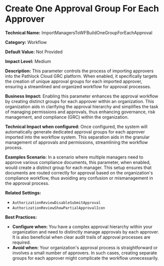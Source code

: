 # Create One Approval Group For Each Approver

**Technical Name:** ImportManagersToWFBuildOneGroupForEachApproval

**Category:** Workflow

**Default Value:** Not Provided

**Impact Level:** Medium

**Description:** This parameter controls the process of importing approvers into the Pathlock Cloud GRC platform. When enabled, it specifically targets the creation of unique approval groups for each imported approver, ensuring a streamlined and organized workflow for approval processes.

**Business Impact:** Enabling this parameter enhances the approval workflow by creating distinct groups for each approver within an organization. This organization aids in clarifying the approval hierarchy and simplifies the task of managing permissions and approvals, thus enhancing governance, risk management, and compliance (GRC) within the organization.

**Technical Impact when configured:** Once configured, the system will automatically generate dedicated approval groups for each approver imported into the workflow system. This separation aids in the granular management of approvals and permissions, streamlining the workflow process.

**Examples Scenario:** In a scenario where multiple managers need to approve various compliance documents, this parameter, when enabled, would create a distinct group for each manager. This setup ensures that documents are routed correctly for approval based on the organization's compliance workflow, thus avoiding any confusion or mismanagement in the approval process.

**Related Settings:** 

- `AuthorizationReviewDisableSubmitApproval`
- `AuthorizationReviewShowPartialApprovalIcon`

**Best Practices:** 

- **Configure when:** You have a complex approval hierarchy within your organization and need to distinctly manage approvals by each approver. It is also beneficial when clear audit trails of approval processes are required.
- **Avoid when:** Your organization's approval process is straightforward or involves a small number of approvers. In such cases, creating separate groups for each approver might complicate the workflow unnecessarily.